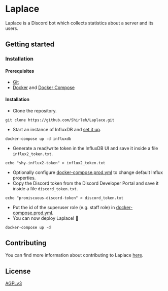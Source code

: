 # Laplace
Laplace is a Discord bot which collects statistics about a server and its users.

## Getting started

### Installation

#### Prerequisites
- [Git](https://git-scm.com)
- [Docker](https://docs.docker.com/engine/install/) and [Docker Compose](https://docs.docker.com/compose/install/)

#### Installation
- Clone the repository.  
```shell script
git clone https://github.com/Shirleh/Laplace.git
```
- Start an instance of InfluxDB and [set it up](https://v2.docs.influxdata.com/v2.0/get-started/#set-up-influxdb).
```shell script
docker-compose up -d influxdb
```
- Generate a read/write token in the InfluxDB UI and save it inside a file `influx2_token.txt`.
```shell script
echo "shy-influx2-token" > influx2_token.txt
```
- Optionally configure [docker-compose.prod.yml](docker-compose.prod.yml) to change default Influx properties.
- Copy the Discord token from the Discord Developer Portal and save it inside a file `discord_token.txt`.
```shell script
echo "promiscuous-discord-token" > discord_token.txt
```
- Put the id of the superuser role (e.g. staff role) in [docker-compose.prod.yml](docker-compose.prod.yml).
- You can now deploy Laplace! :rocket:
```shell script
docker-compose up -d
```

## Contributing
You can find more information about contributing to Laplace [here](CONTRIBUTING.md).

## License
[AGPLv3](LICENSE)
